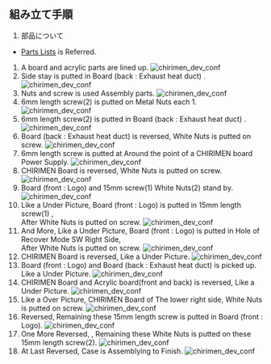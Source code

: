 ## 組み立て手順
1. 部品について
  * [Parts Lists](partsList-en.md) is Referred.
1. A board and acrylic parts are lined up.
![chirimen_dev_conf](img/01.jpg)
1. Side stay is putted in Board (back : Exhaust heat duct) .
![chirimen_dev_conf](img/02.jpg)
1. Nuts and screw is used Assembly parts.
![chirimen_dev_conf](img/03.jpg)
1. 6mm length screw(2) is putted on Metal Nuts each 1.
![chirimen_dev_conf](img/04.jpg)
1. 6mm length screw(2) is putted in Board (back : Exhaust heat duct) .
![chirimen_dev_conf](img/07.jpg)
1. Board (back : Exhaust heat duct) is reversed, White Nuts is putted on screw.
![chirimen_dev_conf](img/08.jpg)
1. 6mm length screw is putted at Around the point of a CHIRIMEN board Power Supply.
![chirimen_dev_conf](img/09.jpg)
1. CHIRIMEN Board is reversed, White Nuts is putted on screw.
![chirimen_dev_conf](img/10.jpg)
1. Board (front : Logo) and 15mm screw(1) White Nuts(2) stand by.
![chirimen_dev_conf](img/11.jpg)
1. Like a Under Picture, Board (front : Logo) is putted in 15mm length screw(1) ,  
   After White Nuts is putted on screw.
![chirimen_dev_conf](img/12.jpg)
1. And More, Like a Under Picture, Board (front : Logo) is putted in Hole of Recover Mode SW Right Side,  
  After White Nuts is putted on screw.
![chirimen_dev_conf](img/13.jpg)
1. CHIRIMEN Board is reversed, Like a Under Picture.
![chirimen_dev_conf](img/14.jpg)
1. Board (front : Logo) and Board (back : Exhaust heat duct) is picked up.  
  Like a Under Picture.
![chirimen_dev_conf](img/15.jpg)
1. CHIRIMEN Board and Acrylic board(front and back) is reversed, Like a Under Picture.
![chirimen_dev_conf](img/16.jpg)
1. Like a Over Picture, CHIRIMEN Board of The lower right side, White Nuts is putted on screw.
![chirimen_dev_conf](img/17.jpg)
1. Reversed, Remaining these 15mm length screw is putted in Board (front : Logo).
![chirimen_dev_conf](img/18.jpg)
1. One More Reversed, , Remaining these  White Nuts is putted on these 15mm length screw(2).
![chirimen_dev_conf](img/19.jpg)
1. At Last Reversed, Case is Assemblying to Finish.
![chirimen_dev_conf](img/20.jpg)
